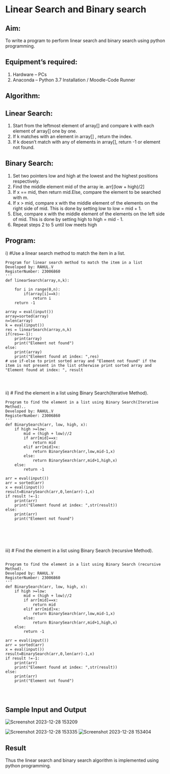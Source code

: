 # Linear Search and Binary search
## Aim:
To write a program to perform linear search and binary search using python programming.
## Equipment’s required:
1.	Hardware – PCs
2.	Anaconda – Python 3.7 Installation / Moodle-Code Runner
## Algorithm:
## Linear Search:
1.	Start from the leftmost element of array[] and compare k with each element of array[] one by one.
2.	If k matches with an element in array[] , return the index.
3.	If k doesn’t match with any of elements in array[], return -1 or element not found.
## Binary Search:
1.	Set two pointers low and high at the lowest and the highest positions respectively.
2.	Find the middle element mid of the array ie. arr[(low + high)/2]
3.	If x == mid, then return mid.Else, compare the element to be searched with m.
4.	If x > mid, compare x with the middle element of the elements on the right side of mid. This is done by setting low to low = mid + 1.
5.	Else, compare x with the middle element of the elements on the left side of mid. This is done by setting high to high = mid - 1.
6.	Repeat steps 2 to 5 until low meets high
## Program:
i)	#Use a linear search method to match the item in a list.
```
Program for linear search method to match the item in a list
Developed by: RAHUL.V
RegisterNumber: 23006860
'''
def linearSearch(array,n,k):
    
    for i in range(0,n):
        if(array[i]==k):
            return i
    return -1
        
array = eval(input())
array=sorted(array)
n=len(array)
k = eval(input())
res = linearSearch(array,n,k)
if(res==-1):
    print(array)
    print("Element not found")
else:
    print(array)
    print("Element found at index: ",res)
# use if-else to print sorted array and "Element not found" if the item is not present in the list otherwise print sorted array and "Element found at index: ", result




```
ii)	# Find the element in a list using Binary Search(Iterative Method).
```
Program to find the element in a list using Binary Search(Iterative Method)..
Developed by: RAHUL.V
RegisterNumber: 23006860
'''
def BinarySearch(arr, low, high, x):
    if high >=low:
        mid = (high + low)//2
        if arr[mid]==x:
            return mid
        elif arr[mid]>x:
            return BinarySearch(arr,low,mid-1,x)
        else:
            return BinarySearch(arr,mid+1,high,x)
    else:
        return -1
        
arr = eval(input())
arr = sorted(arr)
x = eval(input())
result=BinarySearch(arr,0,len(arr)-1,x)
if result !=-1:
    print(arr)
    print("Element found at index: ",str(result))
else:
    print(arr)
    print("Element not found")






```
iii)	# Find the element in a list using Binary Search (recursive Method).
```

Program to find the element in a list using Binary Search (recursive Method).
Developed by: RAHUL.V
RegisterNumber: 23006860 
'''
def BinarySearch(arr, low, high, x):
    if high >=low:
        mid = (high + low)//2
        if arr[mid]==x:
            return mid
        elif arr[mid]>x:
            return BinarySearch(arr,low,mid-1,x)
        else:
            return BinarySearch(arr,mid+1,high,x)
    else:
        return -1
        
arr = eval(input())
arr = sorted(arr)
x = eval(input())
result=BinarySearch(arr,0,len(arr)-1,x)
if result !=-1:
    print(arr)
    print("Element found at index: ",str(result))
else:
    print(arr)
    print("Element not found")




```
## Sample Input and Output
![Screenshot 2023-12-28 153209](https://github.com/23006860/Search-Algorithm/assets/139841752/d40e6340-21fe-407c-be4b-7e725240a635)

![Screenshot 2023-12-28 153335](https://github.com/23006860/Search-Algorithm/assets/139841752/a471c88d-833a-4c68-a429-379300f5941f)
![Screenshot 2023-12-28 153404](https://github.com/23006860/Search-Algorithm/assets/139841752/b36aac02-f877-4955-9dbe-8ca5812076de)





## Result
Thus the linear search and binary search algorithm is implemented using python programming.
